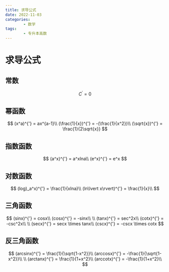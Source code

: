 ```yaml
---
title: 求导公式
date: 2022-11-03
categories:
        - 数学
tags:
        - 专升本高数
---
```


# 求导公式

## 常数

$$
C ^{'}= 0
$$

## 幂函数

$$
(x^a)^{'} = ax^{a-1}\\
(\frac{1}{x})^{'} = -(\frac{1}{x^2})\\
(\sqrt{x})^{'} = \frac{1}{2\sqrt{x}}
$$

## 指数函数

$$
(a^x)^{'} = a^xlna\\
(e^x)^{'} = e^x
$$

## 对数函数

$$
(log)_a^x)^{'} = \frac{1}{xlna}\\
(ln\lvert x\rvert)^{'} = \frac{1}{x}\\
$$



## 三角函数

$$
(sinx)^{'} = cosx\\
(cosx)^{'} = -sinx\\
\\
(tanx)^{'} = sec^2x\\
(cotx)^{'} = -csc^2x\\
\\
(secx)^{'} = secx \times tanx\\
(cscx)^{'} = -cscx \times cotx
$$

## 反三角函数

$$
(arcsinx)^{'} = \frac{1}{\sqrt{1-x^2}}\\
(arccosx)^{'} = -\frac{1}{\sqrt{1-x^2}}\\
\\
(arctanx)^{'} = \frac{1}{1+x^2}\\
(arccotx)^{'} = -\frac{1}{1+x^2}\\
$$

